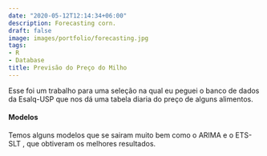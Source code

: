 ```yaml
---
date: "2020-05-12T12:14:34+06:00"
description: Forecasting corn.
draft: false
image: images/portfolio/forecasting.jpg
tags:
- R
- Database
title: Previsão do Preço do Milho
---
```


Esse foi um trabalho para uma seleção na qual eu peguei o banco de dados da Esalq-USP que nos dá uma tabela diaria do preço de alguns alimentos.


#### Modelos

Temos alguns modelos que se sairam muito bem como o ARIMA e o ETS-SLT , que obtiveram os melhores resultados.


